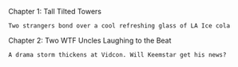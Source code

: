 Chapter 1: Tall Tilted Towers

    Two strangers bond over a cool refreshing glass of LA Ice cola

Chapter 2: Two WTF Uncles Laughing to the Beat

    A drama storm thickens at Vidcon. Will Keemstar get his news?
